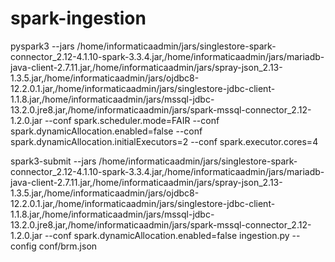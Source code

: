 # spark-ingestion
pyspark3  --jars /home/informaticaadmin/jars/singlestore-spark-connector_2.12-4.1.10-spark-3.3.4.jar,/home/informaticaadmin/jars/mariadb-java-client-2.7.11.jar,/home/informaticaadmin/jars/spray-json_2.13-1.3.5.jar,/home/informaticaadmin/jars/ojdbc8-12.2.0.1.jar,/home/informaticaadmin/jars/singlestore-jdbc-client-1.1.8.jar,/home/informaticaadmin/jars/mssql-jdbc-13.2.0.jre8.jar,/home/informaticaadmin/jars/spark-mssql-connector_2.12-1.2.0.jar --conf spark.scheduler.mode=FAIR --conf spark.dynamicAllocation.enabled=false --conf spark.dynamicAllocation.initialExecutors=2 --conf spark.executor.cores=4



spark3-submit --jars /home/informaticaadmin/jars/singlestore-spark-connector_2.12-4.1.10-spark-3.3.4.jar,/home/informaticaadmin/jars/mariadb-java-client-2.7.11.jar,/home/informaticaadmin/jars/spray-json_2.13-1.3.5.jar,/home/informaticaadmin/jars/ojdbc8-12.2.0.1.jar,/home/informaticaadmin/jars/singlestore-jdbc-client-1.1.8.jar,/home/informaticaadmin/jars/mssql-jdbc-13.2.0.jre8.jar,/home/informaticaadmin/jars/spark-mssql-connector_2.12-1.2.0.jar --conf spark.dynamicAllocation.enabled=false ingestion.py --config conf/brm.json
